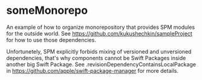 # someMonorepo

An example of how to organize monorepository that provides SPM modules for the outside world. See https://github.com/kukushechkin/sampleProject for how to use those dependencies.

Unfortunetely, SPM explicitly forbids mixing of versioned and unversioned dependencies, that's why components cannot be Swift Packages inside another big Swift Package. See .revisionDependencyContainsLocalPackage in https://github.com/apple/swift-package-manager for more details.
